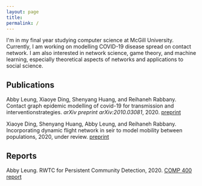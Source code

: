 ```yaml
---
layout: page
title: 
permalink: /
---
```


I'm in my final year studying computer science at McGill University. Currently, I am working on modelling COVID-19 disease spread on contact network. I am also interested in network science, game theory, and machine learning, especially theoretical aspects of networks and applications to social science.

## Publications
Abby Leung, Xiaoye Ding, Shenyang Huang, and Reihaneh Rabbany. Contact graph epidemic modelling of covid-19 for transmission and interventionstrategies. *arXiv preprint arXiv:2010.03081*, 2020. [preprint](https://arxiv.org/pdf/2010.03081.pdf)

Xiaoye Ding, Shenyang Huang, Abby Leung, and Reihaneh Rabbany. Incorporating dynamic flight network in seir to model mobility between populations, 2020, under review. [preprint](https://arxiv.org/pdf/2010.01408.pdf)

## Reports
Abby Leung. RWTC for Persistent Community Detection, 2020. [COMP 400 report](files/comp_400_report.pdf)
